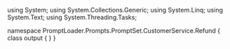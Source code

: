 ﻿using System;
using System.Collections.Generic;
using System.Linq;
using System.Text;
using System.Threading.Tasks;

namespace PromptLoader.Prompts.PromptSet.CustomerService.Refund
{
    class output
    {
    }
}
